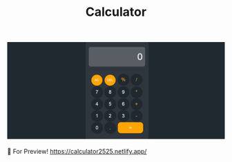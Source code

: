 <h1 align="center">Calculator</h1>
<br><br>
<img src="/Calculator/preview.png">
<br><br>
🚀 For Preview!
<a href="https://calculator2525.netlify.app/" target = "_blank">
https://calculator2525.netlify.app/
</a>
